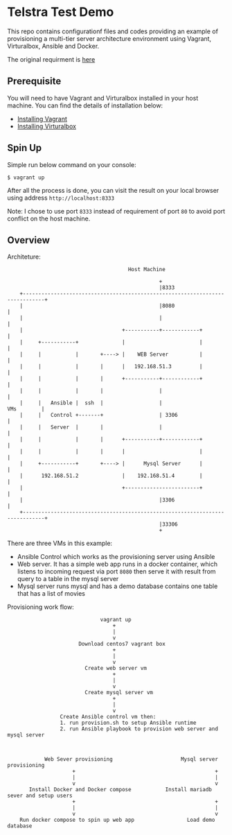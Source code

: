 Telstra Test Demo
====
This repo contains configurationf files and codes providing an example of provisioning a  multi-tier server architecture environment using Vagrant, Virturalbox, Ansible and Docker.

The original requirment is [here](requirement.md)

Prerequisite
----
You will need to have Vagrant and Virturalbox installed in your host machine. You can find the details of installation below:

- [Installing Vagrant](https://www.vagrantup.com/docs/installation/)
- [Installing Virturalbox](https://www.virtualbox.org)

Spin Up
----
Simple run below command on your console:

    $ vagrant up

After all the process is done, you can visit the result on your local browser using address `http://localhost:8333`

Note: I chose to use port `8333` instead of requirement of port `80` to avoid port conflict on the host machine.

Overview
----
Architeture:

                                           Host Machine

                                                     +
                                                     |8333
        +-----------------------------------------------------------------------------+
        |                                            |8080                            |
        |                                            |                                |
        |                                +-----------+------------+                   |
        |     +-----------+              |                        |                   |
        |     |           |       +----> |    WEB Server          |                   |
        |     |           |       |      |   192.168.51.3         |                   |
        |     |           |       |      +-----------+------------+                   |
        |     |           |       |                  |                                |
        |     |   Ansible |  ssh  |                  |                     VMs        |
        |     |   Control +-------+                  | 3306                           |
        |     |   Server  |       |                  |                                |
        |     |           |       |      +-----------+------------+                   |
        |     |           |       |      |                        |                   |
        |     +-----------+       +----> |      Mysql Server      |                   |
        |      192.168.51.2              |    192.168.51.4        |                   |
        |                                +------------------------+                   |
        |                                            |3306                            |
        +-----------------------------------------------------------------------------+
                                                     |33306
                                                     +


There are three VMs in this example:

- Ansible Control which works as the provisioning server using Ansible
- Web server. It has a simple web app runs in a docker container, which listens to incoming request via port `8080` then serve it with result from query to a table in the mysql server
- Mysql server runs mysql and has a demo database contains one table that has a list of movies

Provisioning work flow:

                                  vagrant up
                                      +
                                      |
                                      v
                           Download centos7 vagrant box
                                      +
                                      |
                                      v
                             Create web server vm
                                      +
                                      |
                                      v
                             Create mysql server vm
                                      +
                                      |
                                      v
                     Create Ansible control vm then:
                     1. run provision.sh to setup Ansible runtime
                     2. run Ansible playbook to provision web server and mysql server



                Web Sever provisioning                      Mysql server provisioning
                         +                                             +
                         |                                             |
                         v                                             v
           Install Docker and Docker compose           Install mariadb sever and setup users
                         +                                             +
                         |                                             |
                         v                                             v
        Run docker compose to spin up web app                 Load demo database

